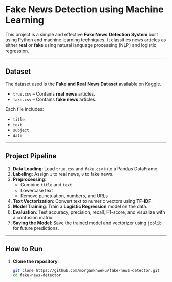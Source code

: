 #  Fake News Detection using Machine Learning

This project is a simple and effective **Fake News Detection System** built using Python and machine learning techniques. It classifies news articles as either **real** or **fake** using natural language processing (NLP) and logistic regression.

---

##  Dataset

The dataset used is the **Fake and Real News Dataset** available on [Kaggle](https://www.kaggle.com/datasets/clmentbisaillon/fake-and-real-news-dataset).

- `true.csv` – Contains **real news** articles.
- `fake.csv` – Contains **fake news** articles.

Each file includes:
- `title`
- `text`
- `subject`
- `date`

---

##  Project Pipeline

1. **Data Loading**: Load `true.csv` and `fake.csv` into a Pandas DataFrame.
2. **Labeling**: Assign `1` to real news, `0` to fake news.
3. **Preprocessing**:
   - Combine `title` and `text`
   - Lowercase text
   - Remove punctuation, numbers, and URLs
4. **Text Vectorization**: Convert text to numeric vectors using **TF-IDF**.
5. **Model Training**: Train a **Logistic Regression** model on the data.
6. **Evaluation**: Test accuracy, precision, recall, F1-score, and visualize with a confusion matrix.
7. **Saving the Model**: Save the trained model and vectorizer using `joblib` for future predictions.

---

##  How to Run

1. **Clone the repository**:
   ```bash
   git clone https://github.com/morgankhweku/fake-news-detector.git
   cd fake-news-detector

